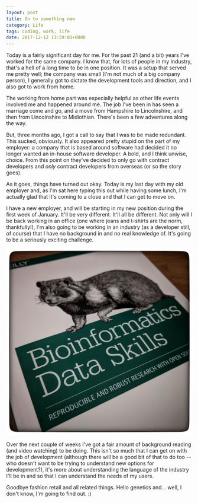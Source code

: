 ```yaml
---
layout: post
title: On to something new
category: Life
tags: coding, work, life
date: 2017-12-12 13:59:01+0000
---
```


Today is a fairly significant day for me. For the past 21 (and a bit) years
I've worked for the same company. I know that, for lots of people in my
industry, that's a hell of a long time to be in one position. It was a setup
that served me pretty well; the company was small (I'm not much of a big
company person), I generally got to dictate the development tools and
direction, and I also got to work from home.

The working from home part was especially helpful as other life events
involved me and happened around me. The job I've been in has seen a marriage
come and go, and a move from Hampshire to Lincolnshire, and then from
Lincolnshire to Midlothian. There's been a few adventures along the way.

But, three months ago, I got a call to say that I was to be made redundant.
This sucked, obviously. It also appeared pretty stupid on the part of my
employer: a company that is based around software had decided it no longer
wanted an in-house software developer. A bold, and I think unwise, choice.
From this point on they've decided to only go with contract developers and
*only* contract developers from overseas (or so the story goes).

As it goes, things have turned out okay. Today is my last day with my old
employer and, as I'm sat here typing this out while having some lunch, I'm
actually glad that it's coming to a close and that I can get to move on.

I have a new employer, and will be starting in my new position during the
first week of January. It'll be very different. It'll all be different. Not
only will I be back working in an office (one where jeans and t-shirts are
the norm, thankfully!), I'm also going to be working in an industry (as a
developer still, of course) that I have no background in and no real
knowledge of. It's going to be a seriously exciting challenge.

![New book](/attachments/2017/12/12/IMG_20171212_140656-01.jpeg)

Over the next couple of weeks I've got a fair amount of background reading
(and video watching) to be doing. This isn't so much that I can get on with
the job of development (although there will be a good bit of that to do too
-- who doesn't want to be trying to understand new options for
development?), it's more about understanding the language of the industry
I'll be in and so that I can understand the needs of my users.

Goodbye fashion retail and all related things. Hello genetics and... well, I
don't know, I'm going to find out. :)

[//]: # (2017-12-12-on_to_something_new.md ends here)
